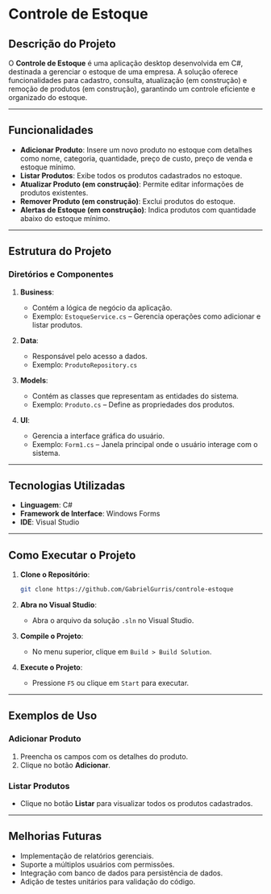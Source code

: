 # Controle de Estoque

## Descrição do Projeto
O **Controle de Estoque** é uma aplicação desktop desenvolvida em C#, destinada a gerenciar o estoque de uma empresa. A solução oferece funcionalidades para cadastro, consulta, atualização (em construção) e remoção de produtos (em construção), garantindo um controle eficiente e organizado do estoque.

---

## Funcionalidades

- **Adicionar Produto**: Insere um novo produto no estoque com detalhes como nome, categoria, quantidade, preço de custo, preço de venda e estoque mínimo.
- **Listar Produtos**: Exibe todos os produtos cadastrados no estoque.
- **Atualizar Produto (em construção)**: Permite editar informações de produtos existentes.
- **Remover Produto (em construção)**: Exclui produtos do estoque.
- **Alertas de Estoque (em construção)**: Indica produtos com quantidade abaixo do estoque mínimo.

---

## Estrutura do Projeto

### Diretórios e Componentes
1. **Business**:
   - Contém a lógica de negócio da aplicação.
   - Exemplo: `EstoqueService.cs` – Gerencia operações como adicionar e listar produtos.

2. **Data**:
   - Responsável pelo acesso a dados.
   - Exemplo: `ProdutoRepository.cs` 

3. **Models**:
   - Contém as classes que representam as entidades do sistema.
   - Exemplo: `Produto.cs` – Define as propriedades dos produtos.

4. **UI**:
   - Gerencia a interface gráfica do usuário.
   - Exemplo: `Form1.cs` – Janela principal onde o usuário interage com o sistema.

---

## Tecnologias Utilizadas

- **Linguagem**: C#
- **Framework de Interface**: Windows Forms
- **IDE**: Visual Studio

---

## Como Executar o Projeto

1. **Clone o Repositório**:
   ```bash
   git clone https://github.com/GabrielGurris/controle-estoque
   ```

2. **Abra no Visual Studio**:
   - Abra o arquivo da solução `.sln` no Visual Studio.

3. **Compile o Projeto**:
   - No menu superior, clique em `Build > Build Solution`.

4. **Execute o Projeto**:
   - Pressione `F5` ou clique em `Start` para executar.

---

## Exemplos de Uso

### Adicionar Produto
1. Preencha os campos com os detalhes do produto.
2. Clique no botão **Adicionar**.

### Listar Produtos
- Clique no botão **Listar** para visualizar todos os produtos cadastrados.

---

## Melhorias Futuras

- Implementação de relatórios gerenciais.
- Suporte a múltiplos usuários com permissões.
- Integração com banco de dados para persistência de dados.
- Adição de testes unitários para validação do código.
